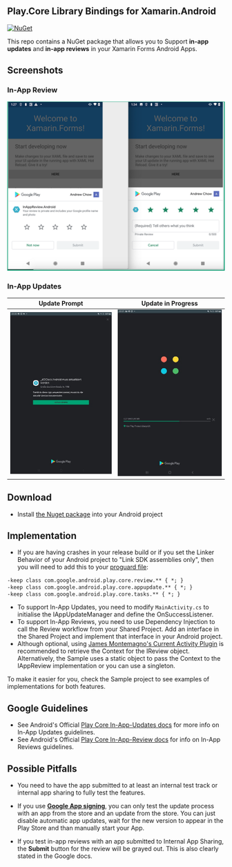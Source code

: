 ## Play.Core Library Bindings for Xamarin.Android
[![NuGet](https://img.shields.io/badge/Nuget-1.8.0-blue.svg)](https://www.nuget.org/packages/PlayCore/)

This repo contains a NuGet package that allows you to Support **in-app updates** and **in-app reviews** in your Xamarin Forms Android Apps.

## Screenshots

### In-App Review
![](Screenshots/93619419-8802e580-f9a6-11ea-9c80-920f8a3fb196.png?raw=true)

### In-App Updates

Update Prompt           |  Update in Progress
:-------------------------:|:-------------------------:
![](Screenshots/Screenshot_20200924-222055_Google%20Play%20Store.jpg?raw=true)  |  ![](Screenshots/Screenshot_20200924-222114_Google%20Play%20Store.jpg?raw=true)



## Download
- Install [the Nuget package](https://www.nuget.org/packages/PlayCore/) into your Android project 
 
## Implementation
- If you are having crashes in your release build or if you set the Linker Behavior of your Android project to "Link SDK assemblies only", then you will need to add this to your [proguard file](https://docs.microsoft.com/en-us/xamarin/android/deploy-test/release-prep/proguard?tabs=windows):
```
-keep class com.google.android.play.core.review.** { *; }
-keep class com.google.android.play.core.appupdate.** { *; }
-keep class com.google.android.play.core.tasks.** { *; }
```
- To support In-App Updates, you need to modify `MainActivity.cs` to initialise the IAppUpdateManager and define the OnSuccessListener. 
- To support In-App Reviews, you need to use Dependency Injection to call the Review workflow from your Shared Project. Add an interface in the Shared Project and implement that interface in your Android project.
- Although optional, using [James Montemagno's Current Activity Plugin](https://github.com/jamesmontemagno/CurrentActivityPlugin) is recommended to retrieve the Context for the IReview object. Alternatively, the Sample uses a static object to pass the Context to the IAppReview implementation or you can use a singleton.

To make it easier for you, check the Sample project to see examples of implementations for both features.

## Google Guidelines
- See Android's Official [Play Core In-App-Updates docs](https://developer.android.com/guide/playcore/in-app-updates) for more info on In-App Updates guidelines. 
- See Android's Official [Play Core In-App-Review docs](https://developer.android.com/guide/playcore/in-app-review) for info on In-App Reviews guidelines. 

## Possible Pitfalls
- You need to have the app submitted to at least an internal test track or internal app sharing to fully test the features. 

- If you use [**Google App signing**](https://support.google.com/googleplay/android-developer/answer/7384423?hl=en), you can only test the update process with an app from the store and an update from the store. You can just disable automatic app updates, wait for the new version to appear in the Play Store and than manually start your App.

- If you test in-app reviews with an app submitted to Internal App Sharing, the **Submit** button for the review will be grayed out. This is also clearly stated in the Google docs. 



